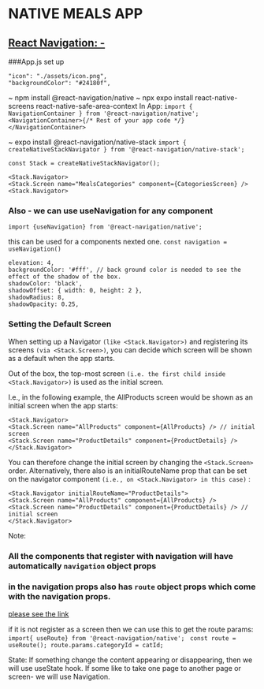 # NATIVE MEALS APP
## [React Navigation: - ](https://reactnavigation.org/docs/getting-started)

###App.js set up
```
"icon": "./assets/icon.png",
"backgroundColor": "#24180f",
```



~ npm install @react-navigation/native
~ npx expo install react-native-screens react-native-safe-area-context 
In App: 
`import { NavigationContainer } from '@react-navigation/native';`
`<NavigationContainer>{/* Rest of your app code */}</NavigationContainer>`



~ expo install @react-navigation/native-stack
`import { createNativeStackNavigator } from '@react-navigation/native-stack';`


```
const Stack = createNativeStackNavigator();

<Stack.Navigator>
<Stack.Screen name="MealsCategories" component={CategoriesScreen} />
<Stack.Navigator>
```

### Also - we can use useNavigation for any component 
`import {useNavigation} from '@react-navigation/native';`

this can be used for a components nexted one. 
`const navigation = useNavigation()`





```
elevation: 4,
backgroundColor: '#fff', // back ground color is needed to see the effect of the shadow of the box. 
shadowColor: 'black',
shadowOffset: { width: 0, height: 2 },
shadowRadius: 8,
shadowOpacity: 0.25,
```


### Setting the Default Screen
When setting up a Navigator `(like <Stack.Navigator>)` and registering its screens `(via <Stack.Screen>)`, 
you can decide which screen will be shown as a default when the app starts.

Out of the box, the top-most screen `(i.e. the first child inside <Stack.Navigator>)` is used as the initial screen.

I.e., in the following example, the AllProducts screen would be shown as an initial screen when the app starts:

```
<Stack.Navigator>
<Stack.Screen name="AllProducts" component={AllProducts} /> // initial screen
<Stack.Screen name="ProductDetails" component={ProductDetails} />
</Stack.Navigator>
```

You can therefore change the initial screen by changing the `<Stack.Screen>` order. 
Alternatively, there also is an initialRouteName prop that can be set on the navigator component 
`(i.e., on <Stack.Navigator> in this case)` :

``` 
<Stack.Navigator initialRouteName="ProductDetails">
<Stack.Screen name="AllProducts" component={AllProducts} />
<Stack.Screen name="ProductDetails" component={ProductDetails} /> // initial screen
</Stack.Navigator>
```

Note: 
### All the components that register with navigation will have automatically `navigation` object props
### in the navigation props also has `route` object props which come with the navigation props. 

[please see the link ](https://reactnavigation.org/docs/navigation-container)


if it is not register as a screen then we can use this to get the route params: 
` import{ useRoute} from '@react-navigation/native';`
` const route = useRoute();
 route.params.categoryId = catId;`


State: 
If something change the content appearing or disappearing, then we will use useState hook.
If some like to take one page to another page or screen- we will use Navigation. 